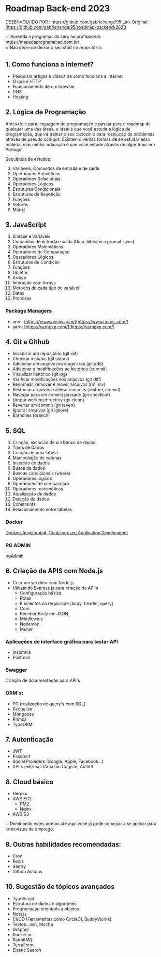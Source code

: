 # Roadmap Back-end 2023
DESENVOLVIDO POR : https://github.com/gabrielrangel95
Link Original: https://github.com/gabrielrangel95/roadmap-backend-2023

✅ Aprenda a programar do zero ao profissional: https://mapadaprogramacao.com.br/
<br/>
⭐ Não deixe de deixar o seu start no repositório.

## 1. Como funciona a internet?
- Pesquisar artigos e vídeos de como funciona a internet
- O que é HTTP
- Funcionamento de um browser
- DNS
- Hosting

## 2. Lógica de Programação

Antes de ir para linguagem de programação e passar para o roadmap de qualquer uma das áreas, o ideal é que você estude a lógica de programação, que irá treinar o seu raciocínio para resolução de problemas através de pseudo códigos. Existem diversas formas de se estudar essa matéria, mas minha indicação é  que você estude através de algoritmos em Portugol.

[](https://portugol-webstudio.cubos.io/)

Sequência de estudos:

1. Variáveis, Comandos de entrada e de saída
2. Operadores Aritméticos
3. Operadores Relacionais
4. Operadores Lógicos
5. Estruturas Condicionais
6. Estruturas de Repetição
7. Funções
8. Vetores
9. Matriz

## 3. JavaScript

1. Sintaxe e Variáveis
2. Comandos de entrada e saída (Dica: biblioteca prompt-sync)
3. Operadores Matemáticos
4. Operadores de Comparação
5. Operadores Lógicos
6. Estruturas de Condição
7. Funções
8. Objetos
9. Arrays
10. Interação com Arrays
11. Métodos de cada tipo de variável
12. Datas
13. Promises

### Package Managers

- npm: [https://www.npmjs.com/](https://www.npmjs.com/)
- yarn: [https://yarnpkg.com/](https://yarnpkg.com/)


## 4. Git e Github

- Inicializar um repositório (git init)
- Checkar o status (git status)
- Adicionar um arquivo pra stage area (git add)
- Adicionar a modificações ao histórico (commit)
- Visualizar histórico (git log)
- Verificar modificações nos arquivos (git diff)
- Renomear, remover e mover arquivos (rm, mv)
- Restaurar arquivos e alterar commits (restore, amend)
- Navegar para um commit passado (git checkout)
- Limpar working directory (git clean)
- Reverter um commit (git revert)
- Ignorar arquivos (git ignore)
- Branches (branch)


## 5. SQL


1. Criação, exclusão de um banco de dados 
2. Tipos de Dados
3. Criação de uma tabela  
4. Manipulação de colunas
5. Inserção de dados
6. Busca de dados
7. Buscas condicionais (where)
8. Operadores lógicos
9. Operadores de comparação
10. Operadores matemáticos
11. Atualização de dados
12. Deleção de dados
13. Constraints
14. Relacionamento entre tabelas

### Docker


[Docker: Accelerated, Containerized Application Development](https://www.docker.com/)

### PG ADMIN

[pgAdmin](https://www.pgadmin.org/)



## 6. Criação de APIS com Node.js

- Criar um servidor com Node.js
- Utilizando Express.js para criação de API's
    - Configuração básica
    - Rotas
    - Elementos da requisição (body, header, query)
    - Cors
    - Receber Body em JSON
    - Middleware
    - Nodemon
    - Multer

### Aplicações de interface gráfica para testar API
- Insomnia
- Postman

### Swagger
Criação de documentação para API's

### ORM's:

- PG (realização de query's com SQL)
- Sequelize
- Mongoose
- Primsa
- TypeORM

## 7. Autenticação

- JWT
- Passport
- Social Providers (Google, Apple, Facebook…)
- API's externas (Amazon Cognito, Auth0)

## 8. Cloud básico

- Heroku 
- AWS EC2 
    - PM2
    - Nginx
- AWS S3 

<aside>
💡 Dominando estes pontos até aqui você já pode começar a se aplicar para entrevistas de emprego.
</aside>

## 9. Outras habilidades recomendadas:

- Cron 
- Redis
- Sentry
- Github Actions

## 10. Sugestão de tópicos avançados

- TypeScript
- Estrutura de dados e algoritmos
- Programação orientada a objetos
- Nest.js
- CI/CD (Ferramentas como CircleCI, BuddyWorks)
- Testes: Jest, Mocha
- Graphql
- Socket.io
- RabbitMQ
- TerraForm
- Elastic Search
